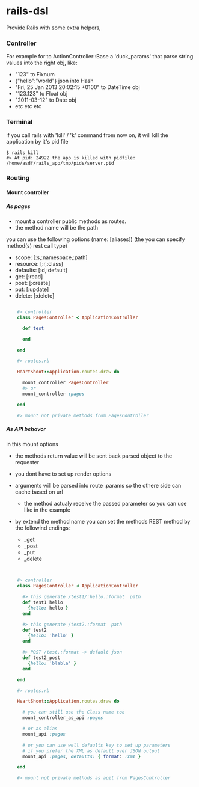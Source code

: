 rails-dsl
=================

Provide Rails with some extra helpers,

### Controller

For example for to ActionController::Base a 'duck_params' that parse string values into the right obj,
like:

* "123" to Fixnum
* {"hello":"world"} json into Hash
* "Fri, 25 Jan 2013 20:02:15 +0100" to DateTime obj
* "123.123" to Float obj
* "2011-03-12" to Date obj
* etc etc etc

### Terminal

if you call rails with 'kill' / 'k' command from now on, it will kill the application by it's pid file

    $ rails kill
    #> At pid: 24922 the app is killed with pidfile: /home/asdf/rails_app/tmp/pids/server.pid


### Routing

#### Mount controller

##### As pages

* mount a controller public methods as routes.
* the method name will be the path

you can use the following options (name: [aliases])
(the you can specify method(s) rest call type)

* scope:    [:s,:namespace,:path]
* resource: [:r,:class]
* defaults: [:d,:default]
* get:      [:read]
* post:     [:create]
* put:      [:update]
* delete:   [:delete]


```ruby

    #> controller
    class PagesController < ApplicationController

      def test

      end

    end

    #> routes.rb

    HeartShoot::Application.routes.draw do

      mount_controller PagesController
      #> or
      mount_controller :pages

    end

    #> mount not private methods from PagesController

```

##### As API behavor

in this mount options

* the methods return value will be sent back parsed object to the requester
* you dont have to set up render options

* arguments will be parsed into route :params so the othere side can cache based on url
    * the method actualy receive the passed parameter so you can use like in the example

* by extend the method name you can set the methods REST method by the followind endings:
    * _get
    * _post
    * _put
    * _delete

```ruby


    #> controller
    class PagesController < ApplicationController

      #> this generate /test1/:hello.:format  path
      def test1 hello
        {hello: hello }
      end

      #> this generate /test2.:format  path
      def test2
        {hello: 'hello' }
      end

      #> POST /test.:format -> default json
      def test2_post
        {hello: 'blabla' }
      end

    end

    #> routes.rb

    HeartShoot::Application.routes.draw do

      # you can still use the Class name too
      mount_controller_as_api :pages

      # or as alias
      mount_api :pages

      # or you can use well defaults key to set up parameters
      # if you prefer the XML as default over JSON output
      mount_api :pages, defaults: { format: :xml }

    end

    #> mount not private methods as apit from PagesController

```